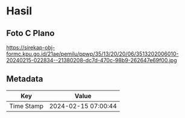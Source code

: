 # Hasil

## Foto C Plano

https://sirekap-obj-formc.kpu.go.id/21ae/pemilu/ppwp/35/13/20/20/06/3513202006010-20240215-022834--21380208-dc7d-470c-98b9-262647e69f00.jpg


## Metadata

| Key        | Value               |
| ---------- | ------------------- |
| Time Stamp | 2024-02-15 07:00:44 |



